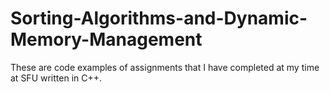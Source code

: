 # Sorting-Algorithms-and-Dynamic-Memory-Management

These are code examples of assignments that I have completed at my time at SFU written in C++.
